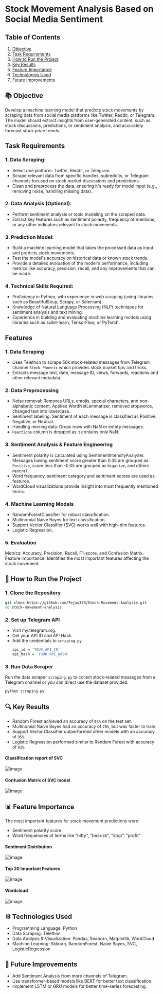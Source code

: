 #  Stock Movement Analysis Based on Social Media Sentiment

## Table of Contents
1. [Objective](#objective)
2. [Task Requirements](#task-requirements)
3. [How to Run the Project](#how-to-run-the-project)
4. [Key Results](#key-results)
5. [Feature Importance](#feature-importance)
6. [Technologies Used](#technologies-used)
7. [Future Improvements](#future-improvements)

##  📚 Objective 
Develop a machine learning model that predicts stock movements by scraping data from social media platforms like Twitter, Reddit, or Telegram. The model should extract insights from user-generated content, such as stock discussions, predictions, or sentiment analysis, and accurately forecast stock price trends.
## Task Requirements
### 1. Data Scraping: 
- Select one platform: Twitter, Reddit, or Telegram.
- Scrape relevant data from specific handles, subreddits, or Telegram channels focused on stock market discussions and predictions.
- Clean and preprocess the data, ensuring it's ready for model input (e.g., removing noise, handling missing data).
### 2. Data Analysis (Optional):
- Perform sentiment analysis or topic modeling on the scraped data.
- Extract key features such as sentiment polarity, frequency of mentions, or any other indicators relevant to stock movements.
### 3. Prediction Model:
- Build a machine learning model that takes the processed data as input and predicts stock movements.
- Test the model's accuracy on historical data or known stock trends.
- Provide a detailed evaluation of the model's performance, including metrics like accuracy, precision, recall, and any improvements that can be made.
### 4. Technical Skills Required:
- Proficiency in Python, with experience in web scraping (using libraries such as BeautifulSoup, Scrapy, or Selenium).
- Knowledge of Natural Language Processing (NLP) techniques for sentiment analysis and text mining.
- Experience in building and evaluating machine learning models using libraries such as scikit-learn, TensorFlow, or PyTorch.
## Features
### 1. Data Scraping
- Uses Telethon to scrape 50k stock-related messages from Telegram channel `Stock Phoenix` which provides stock market tips and tricks.
- Extracts message text, date, message ID, views, forwards, reactions and other relevant metadata.
  
### 2. Data Preprocessing
- Noise removal: Removes URLs, emojis, special characters, and non-alphabetic content. Applied WordNetLemmatizer, removed stopwords, changed text into lowercase.
- Sentiment labeling: Sentiment of each message is classified as Positive, Negative, or Neutral.
- Handling missing data: Drops rows with NaN or empty messages.
- `Reactions` column is dropped as it contains only NaN.
  
### 3. Sentiment Analysis & Feature Engineering
- Sentiment polarity is calculated using SentimentIntensityAnalyzer. Messages having sentiment score greater than 0.05 are grouped as `Positive`, score less than -0.05 are grouped as `Negative`, and others `Neutral`. 
- Word frequency, sentiment category and sentiment scores are used as features.
- WordCloud visualizations provide insight into most frequently mentioned terms.
  
### 4. Machine Learning Models
- RandomForestClassifier for robust classification.
- Multinomial Naive Bayes for text classification.
- Support Vector Classifier (SVC) works well with high-dim features.
- Logistic Regression.
  
### 5. Evaluation
Metrics: Accuracy, Precision, Recall, F1-score, and Confusion Matrix.
Feature Importance: Identifies the most important features affecting the stock movement.
## 📂 How to Run the Project
### 1️. Clone the Repository
```bash
git clone https://github.com/Tejas320/Stock-Movement-Analysis.git
cd stock-movement-analysis
```
### 2. Set up Telegram API
- Visit my.telegram.org.
- Get your API ID and API Hash.
- Add the credentials to `scraping.py`
  ```bash
  api_id = 'YOUR_API_ID'
  api_hash = 'YOUR_API_HASH'
  ```
### 3. Run Data Scraper
Run the data scraper `scraping.py` to collect stock-related messages from a Telegram channel or you can direct use the dataset provided.
```bash
python scraping.py
```
## 🔍 Key Results
- Random Forest achieved an accuracy of `93%` on the test set.
- Multinomial Naive Bayes had an accuracy of `76%`, but was faster to train.
- Support Vector Classifier outperformed other models with an accuracy of `95%`.
- Logistic Regression performed similar to Random Forest with accuracy of `93%`.
#### Classification report of SVC
  ![image](https://github.com/user-attachments/assets/ae797c60-f399-49de-a461-a3458128b382)
#### Confusion Matrix of SVC model
![image](https://github.com/user-attachments/assets/60fb1436-6e59-4b1c-adcb-47491952c14d)
## 📊 Feature Importance
The most important features for stock movement predictions were:
- Sentiment polarity score
- Word frequencies of terms like "nifty", "bearish", "stop", "profit"
#### Sentiment Distribution
![image](https://github.com/user-attachments/assets/048bfdff-81d6-4094-9efb-cc62086daa18)
#### Top 20 Important Features
![image](https://github.com/user-attachments/assets/aefe2b15-7a65-451c-a4e2-6c7efcdac655)
#### Wordcloud
![image](https://github.com/user-attachments/assets/545e6273-7e89-46bb-8eef-fc3a61419ce2)
## ⚙️ Technologies Used
- Programming Language: Python
- Data Scraping: Telethon
- Data Analysis & Visualization: Pandas, Seaborn, Matplotlib, WordCloud
- Machine Learning: Sklearn, RandomForest, Naive Bayes, SVC, LogisticRegression
## 🚀 Future Improvements
- Add Sentiment Analysis from more channels of Telegram.
- Use transformer-based models like BERT for better text classification.
- Implement LSTM or GRU models for better time-series forecasting.

